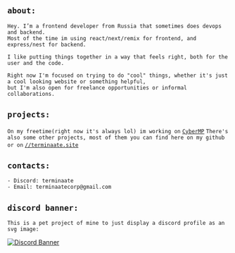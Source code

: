 ## `about:`

```
Hey. I’m a frontend developer from Russia that sometimes does devops and backend.
Most of the time im using react/next/remix for frontend, and express/nest for backend.

I like putting things together in a way that feels right, both for the user and the code.

Right now I'm focused on trying to do "cool" things, whether it's just a cool looking website or something helpful,
but I'm also open for freelance opportunities or informal collaborations.
```

## `projects:`

`On my freetime(right now it's always lol) im working on` [`CyberMP`](https://cybermp.org)
`There's also some other projects, most of them you can find here on my github or on` [`//terminaate.site`](https://terminaate.site)

## `contacts:`

```
- Discord: terminaate
- Email: terminaatecorp@gmail.com
```

## `discord banner:`

`This is a pet project of mine to just display a discord profile as an svg image:`

[![Discord Banner](https://discord-banners-api.terminaate.site/banner/terminaate?fakeProfile=true&cache=true)](https://discord-banners.terminaate.site/)
